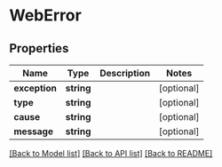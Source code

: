 # WebError

## Properties
Name | Type | Description | Notes
------------ | ------------- | ------------- | -------------
**exception** | **string** |  | [optional] 
**type** | **string** |  | [optional] 
**cause** | **string** |  | [optional] 
**message** | **string** |  | [optional] 

[[Back to Model list]](../README.md#documentation-for-models) [[Back to API list]](../README.md#documentation-for-api-endpoints) [[Back to README]](../README.md)


